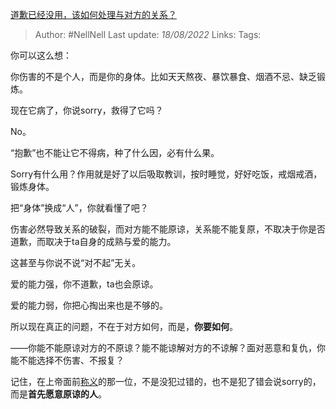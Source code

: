 [道歉已经没用，该如何处理与对方的关系？](https://www.zhihu.com/question/548282177/answer/2625733609)

>Author: #NellNell
>Last update: *18/08/2022*
>Links:
>Tags:

你可以这么想：

你伤害的不是个人，而是你的身体。比如天天熬夜、暴饮暴食、烟酒不忌、缺乏锻炼。

现在它病了，你说sorry，救得了它吗？

No。

“抱歉”也不能让它不得病，种了什么因，必有什么果。

Sorry有什么用？作用就是好了以后吸取教训，按时睡觉，好好吃饭，戒烟戒酒，锻炼身体。

把“身体”换成“人”，你就看懂了吧？

伤害必然导致关系的破裂，而对方能不能原谅，关系能不能复原，不取决于你是否道歉，而取决于ta自身的成熟与爱的能力。

这甚至与你说不说“对不起”无关。

爱的能力强，你不道歉，ta也会原谅。

爱的能力弱，你把心掏出来也是不够的。

所以现在真正的问题，不在于对方如何，而是，**你要如何**。

——你能不能原谅对方的不原谅？能不能谅解对方的不谅解？面对恶意和复仇，你能不能选择不伤害、不报复？

记住，在上帝面前[称义](https://www.zhihu.com/search?q=%E7%A7%B0%E4%B9%89&search_source=Entity&hybrid_search_source=Entity&hybrid_search_extra=%7B%22sourceType%22%3A%22answer%22%2C%22sourceId%22%3A2625733609%7D)的那一位，不是没犯过错的，也不是犯了错会说sorry的，而是**首先愿意原谅的人**。

